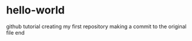 # hello-world
github tutorial creating my first repository
making a commit to the original file
end

